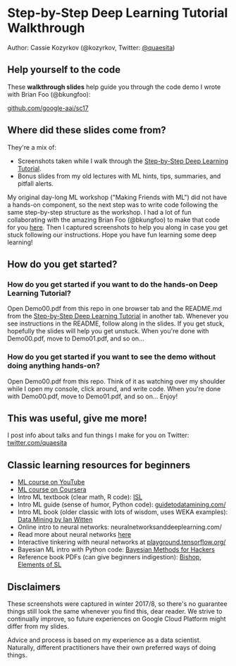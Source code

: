 # Step-by-Step Deep Learning Tutorial Walkthrough

Author: Cassie Kozyrkov (@kozyrkov, Twitter: [@quaesita](http://twitter.com/quaesita))

## Help yourself to the code

These **walkthrough slides** help guide you through the code demo I wrote with Brian Foo (@bkungfoo):

[github.com/google-aai/sc17](https://github.com/google-aai/sc17)

## Where did these slides come from?

They're a mix of:

* Screenshots taken while I walk through the [Step-by-Step Deep Learning Tutorial](https://github.com/google-aai/sc17).
* Bonus slides from my old lectures with ML hints, tips, summaries, and pitfall alerts.

My original day-long ML workshop ("Making Friends with ML") did not have a hands-on component, so the next step was to write code following the same step-by-step structure as the workshop.  I had a lot of fun collaborating with the amazing Brian Foo (@bkungfoo) to make that code for you [here](https://github.com/google-aai/sc17).  Then I captured screenshots to help you along in case you get stuck following our instructions.  Hope you have fun learning some deep learning!

## How do you get started?

### How do you get started if you want to do the hands-on Deep Learning Tutorial?

Open Demo00.pdf from this repo in one browser tab and the README.md from the [Step-by-Step Deep Learning Tutorial](https://github.com/google-aai/sc17) in another tab.  Whenever you see instructions in the README, follow along in the slides.  If you get stuck, hopefully the slides will help you get unstuck.  When you're done with Demo00.pdf, move to Demo01.pdf, and so on...

### How do you get started if you want to see the demo without doing anything hands-on?

Open Demo00.pdf from this repo.  Think of it as watching over my shoulder while I open my console, click around, and write code.  When you're done with Demo00.pdf, move to Demo01.pdf, and so on... Enjoy!

## This was useful, give me more!

I post info about talks and fun things I make for you on Twitter: [twitter.com/quaesita](http://twitter.com/quaesita)

## Classic learning resources for beginners

* [ML course on YouTube](work.caltech.edu/lectures.html#lectures)
* [ML course on Coursera](coursera.org/learn/machine-learning)
* Intro ML textbook (clear math, R code): [ISL](bcf.usc.edu/~gareth/ISL/)
* Intro ML guide (sense of humor, Python code): [guidetodatamining.com/](guidetodatamining.com/)
* Intro ML book (older classic with lots of wisdom, uses WEKA examples): [Data Mining by Ian Witten](ftp://ftp.ingv.it/pub/manuela.sbarra/Data%20Mining%20Practical%20Machine%20Learning%20Tools%20and%20Techniques%20-%20WEKA.pdf)
* Online intro to neural networks: neuralnetworksanddeeplearning.com/
* Read more about neural networks [here](colah.github.io)
* Interactive tinkering with neural networks at [playground.tensorflow.org/](playground.tensorflow.org/)
* Bayesian ML intro with Python code: [Bayesian Methods for Hackers](http://nbviewer.jupyter.org/github/CamDavidsonPilon/Probabilistic-Programming-and-Bayesian-Methods-for-Hackers/blob/master/Prologue/Prologue.ipynb)
* Reference book PDFs (can give beginners indigestion): [Bishop](http://users.isr.ist.utl.pt/~wurmd/Livros/school/Bishop%20-%20Pattern%20Recognition%20And%20Machine%20Learning%20-%20Springer%20%202006.pdf), [Elements of SL](http://statweb.stanford.edu/~tibs/ElemStatLearn/printings/ESLII_print10.pdf)

## Disclaimers

These screenshots were captured in winter 2017/8, so there's no guarantee things still look the same whenever you find this, dear reader.  We strive to continually improve, so future experiences on Google Cloud Platform might differ from my slides.

Advice and process is based on my experience as a data scientist.  Naturally, different practitioners have their own preferred ways of doing things.